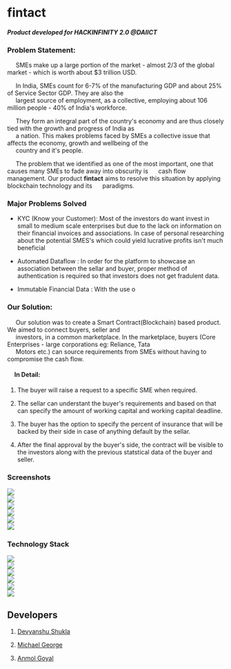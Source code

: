 # fintact

#### **_Product developed for HACKINFINITY 2.0 @DAIICT_**

### **Problem Statement:**

&nbsp;&nbsp;&nbsp;&nbsp; SMEs make up a large portion of the market - almost 2/3 of the global market - which is worth about \$3 trillion USD.<br/>

&nbsp;&nbsp;&nbsp;&nbsp; In India, SMEs count for 6-7% of the manufacturing GDP and about 25% of Service Sector GDP. They are also the<br/> &nbsp;&nbsp;&nbsp;&nbsp; largest source of employment, as a collective, employing about 106 million people - 40% of India's workforce.

&nbsp;&nbsp;&nbsp;&nbsp; They form an integral part of the country's economy and are thus closely tied with the growth and progress of India as<br/> &nbsp;&nbsp;&nbsp;&nbsp; a  nation. This makes problems faced by SMEs a collective issue that affects the economy, growth and wellbeing of the <br/> &nbsp;&nbsp;&nbsp;&nbsp; country and it's people.<br/>

&nbsp;&nbsp;&nbsp;&nbsp; The problem that we identified as one of the most important, one that causes many SMEs to fade away into obscurity is &nbsp;&nbsp;&nbsp;&nbsp; cash flow management. Our product **fintact** aims to resolve this situation by applying blockchain technology and its &nbsp;&nbsp;&nbsp;&nbsp; paradigms.

### Major Problems Solved 

 - KYC (Know your Customer): Most of the investors do want invest in small to medium scale enterprises but 
        due to the lack on information on their financial invoices and associations. In case of personal 
        researching about the potential SMES's which could yield lucrative profits isn't much beneficial  
 
 -  Automated Dataflow : In order for the platform to showcase an association between the sellar and buyer, proper method of authentication is required so that investors does not get fradulent data. 
 
 - Immutable Financial Data :  With the use o
### **Our Solution:**
&nbsp;&nbsp;&nbsp;&nbsp; Our solution was to create a Smart Contract(Blockchain) based product. We aimed to connect buyers, seller and<br/>
&nbsp;&nbsp;&nbsp;&nbsp; investors, in a common marketplace. In the marketplace, buyers (Core Enterprises - large corporations eg: Reliance, Tata<br/> &nbsp;&nbsp;&nbsp;&nbsp; Motors etc.) can source requirements from SMEs without having to compromise the cash flow.

#### &nbsp;&nbsp;&nbsp;&nbsp; In Detail:
1) The buyer will raise a request to a specific SME when required.<br/>

2)  The sellar can understant the buyer's requirements and  based on that can specify the amount of  working capital and working capital deadline. <br>

3) The buyer has the option to specify the percent of insurance that will be backed by their side in case of anything default by the sellar.

4) After the final approval by the buyer's side, the contract will be visible to the investors along with the previous statstical data of the buyer and seller. 
### **Screenshots**
![](https://github.com/Parizval/daiict/blob/master/static/img/screenshots/thumbnail_1.png)  
![](https://github.com/Parizval/daiict/blob/master/static/img/screenshots/thumbnail_2.png)  
![](https://github.com/Parizval/daiict/blob/master/static/img/screenshots/thumbnail_3.png)  
![](https://github.com/Parizval/daiict/blob/master/static/img/screenshots/thumbnail_4.png)  
![](https://github.com/Parizval/daiict/blob/master/static/img/screenshots/thumbnail_5.png)  
![](https://github.com/Parizval/daiict/blob/master/static/img/screenshots/thumbnail_6.png)  
  


### **Technology Stack**

![](https://github.com/Parizval/daiict/blob/master/static/img/python.png)  
![](https://github.com/Parizval/daiict/blob/master/static/img/javascript.png)  
![](https://github.com/Parizval/daiict/blob/master/static/img/browser.png)  
![](https://github.com/Parizval/daiict/blob/master/static/img/bootstrap.jpg)  
![](https://github.com/Parizval/daiict/blob/master/static/img/MongoDb.png)  
![](https://github.com/Parizval/daiict/blob/master/static/img/connection.png)

## **Developers**

1. [Devyanshu Shukla](https://github.com/Devyanshu)

2. [Michael George](https://github.com/mg4603)

3. [Anmol Goyal](https://github.com/Parizval)
